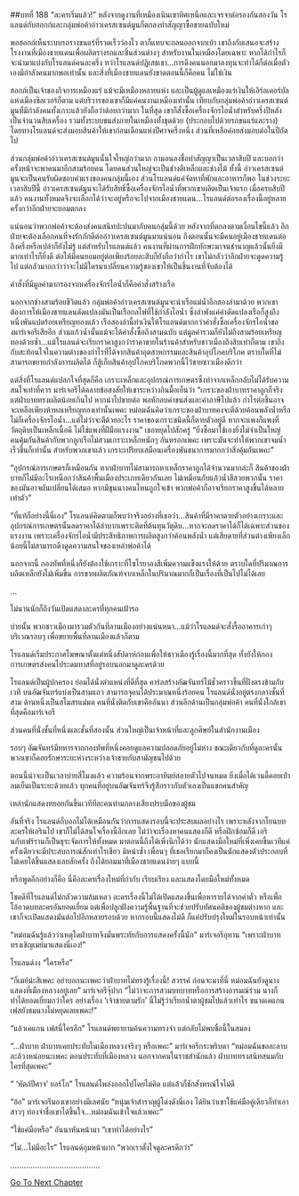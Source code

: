##บทที่ 188 “ละครเริ่มแล้ว!”
หลังจากดูงานที่เหมืองเนินเขาทิศเหนือและเจรจาต่อรองกันสองวัน โรแลนด์กับฮอกก์และกลุ่มพ่อค้าอ่าวเครสเซนต์มูนก็ตกลงทำสัญญาซื้อขายฉบับใหม่


พอฮอกก์เห็นระบบรถรางขนแร่ที่รวดเร็วว่องไว ตาก็แทบจะถลนออกจากเบ้า เขาถึงกับเสนอจะสร้างโรงงานที่เมืองชายแดนเพื่อผลิตรางรถและชิ้นส่วนต่างๆ สำหรับงานในเหมืองโดยเฉพาะ หากได้กำไรก็จะนำมาแบ่งกับโรแลนด์คนละครึ่ง ทว่าโรแลนด์ปฏิเสธเขา...การดึงคนนอกมาลงทุนจะทำได้ก็ต่อเมื่อตัวเองมีกำลังคนมากพอเท่านั้น และสิ่งที่เมืองชายแดนยังขาดตอนนี้ก็คือคน ไม่ใช่เงิน


ฮอกก์เป็นเจ้าของกิจการเหมืองแร่ แม้จะมีเหมืองหลายแห่ง และเป็นผู้ดูแลเหมืองแร่เงินให้เอิร์ลเคอร์บัลแห่งเมืองซิลเวอร์ก็ตาม แต่บริวารของเขาก็มีแค่คนงานเหมืองเท่านั้น เทียบกับกลุ่มพ่อค้าอ่าวเครสเซนต์มูนที่มีกำลังคนทั้งเกาะแล้วยังถือว่าด้อยกว่ามาก ในที่สุด เขาก็สั่งซื้อเครื่องจักรไอน้ำสำหรับครึ่งปีหลังเป็นจำนวนสิบเครื่อง รวมทั้งระบบขนส่งภายในเหมืองทั้งชุดด้วย (ประกอบไปด้วยรถขนแร่และราง) โดยทางโรแลนด์จะส่งมอบสินค้าให้เขาก่อนเดือนแห่งปีศาจครึ่งหนึ่ง ส่วนที่เหลือค่อยส่งมอบต่อในปีถัดไป


ส่วนกลุ่มพ่อค้าอ่าวเครสเซนต์มูนนั้นใจใหญ่กว่ามาก กามอนลงชื่อทำสัญญาเป็นเวลาสิบปี และบอกว่าครั้งหน้าจะพาคนมาอีกสามร้อยคน โดยคนส่วนใหญ่จะเป็นช่างตีเหล็กและช่างไม้ ทั้งนี้ อ่าวเครสเซนต์มูนจะเป็นคนรับผิดชอบค่าแรงของคนกลุ่มนี้เอง ส่วนโรแลนด์แค่จัดหาที่พักและอาหารก็พอ ในช่วงระยะเวลาสิบปีนี้ อ่าวเครสเซนต์มูนจะได้รับสิทธิ์ซื้อเครื่องจักรไอน้ำที่พวกเขาผลิตเป็นเจ้าแรก เมื่อครบสิบปีแล้ว คนงานทั้งหมดจึงจะเลือกได้ว่าจะอยู่หรือจะไปจากเมืองชายแดน...โรแลนด์ต่อรองเรื่องนี้อยู่หลายครั้งกว่าอีกฝ่ายจะยอมตกลง


แน่นอนว่าพวกพ่อค้าจะต้องส่งคนสนิทปะปนมากับคนกลุ่มนี้ด้วย หลังจากที่ตกลงตามเงื่อนไขนี้แล้ว อีกฝ่ายจะต้องเลือกคนที่จงรักภักดีต่ออ่าวเครสเซนต์มูนมาแน่นอน ถึงตอนนั้นจะมีคนอยู่เมืองชายแดนต่อถึงครึ่งหรือเปล่าก็ยังไม่รู้ แต่สำหรับโรแลนด์แล้ว คนงานที่ผ่านการฝึกทักษะมาจนชำนาญแล้วนั้นยิ่งมีมากเท่าไรก็ยิ่งดี ต่อให้มีคนยอมอยู่ต่อเพียงร้อยละสิบก็ยังถือว่ากำไร เขาไม่กลัวว่าอีกฝ่ายจะดูดความรู้ไป แต่กลัวมากกว่าว่าจะไม่มีใครมาเปลี่ยนความรู้ของเขาให้เป็นชิ้นงานที่จับต้องได้


คำสั่งที่มีมูลค่ามากรองจากเครื่องจักรไอน้ำก็คือคำสั่งสร้างเรือ


นอกจากช่างสามร้อยชีวิตแล้ว กลุ่มพ่อค้าอ่าวเครสเซนต์มูนจะนำเรือแม่น้ำอีกสองลำมาด้วย พวกเขาต้องการให้เมืองชายแดนดัดแปลงมันเป็นเรือกลไฟที่ใช้กำลังไอน้ำ ซึ่งลำพังแค่ค่าดัดแปลงเรือก็สูงถึงหนึ่งพันแปดร้อยเหรียญทองแล้ว เรือสองลำนี้ทำเงินให้โรแลนด์มากกว่าคำสั่งซื้อเครื่องจักรไอน้ำของมาร์เจอรีเสียอีก ส่วนแก้วน้ำนั้นแม้จะได้คำสั่งซื้อถึงสามฉบับ แต่มูลค่ารวมก็ยังไม่ถึงสามร้อยเหรียญทองด้วยซ้ำ...แม้โรแลนด์จะเรียกราคาสูงกว่าราคาขายในร้านค้าสำหรับชาวเมืองถึงสิบเท่าก็ตาม เขาถึงกับสะท้อนใจในความต่างของกำไรที่ได้จากสินค้าอุตสาหกรรมและสินค้าอุปโภคบริโภค ตราบใดที่ไม่สามารถขยายกำลังการผลิตได้ ก็สู้เก็บสินค้าอุปโภคบริโภคพวกนี้ไว้ขายชาวเมืองดีกว่า


แต่สิ่งที่โรแลนด์แปลกใจที่สุดก็คือ เกราะเหล็กและอุปกรณ์การเกษตรซึ่งทำจากเหล็กกลับไม่ได้รับความสนใจเท่าที่ควร มาร์เจอรีได้คลายข้อสงสัยให้เขาระหว่างกินมื้อเย็นว่า “เกราะของฝ่าบาทราคาถูกก็จริง แต่ฝ่าบาททรงผลิตน้อยเกินไป หากนำไปขายต่อ พอหักลบค่าขนส่งและค่าภาษีไปแล้ว กำไรต่อชิ้นอาจจะเหลือเพียงห้าหกเหรียญทองเท่านั้นเพคะ หม่อมฉันคิดว่าเกราะของฝ่าบาทคงจะตีด้วยค้อนพลังน้ำหรือไม่ก็เครื่องจักรไอน้ำ...แต่ไม่ว่าจะตีด้วยอะไร ราคาของเกราะชนิดนี้ก็ตายตัวอยู่ดี หากจะแพงก็แพงที่วัตถุดิบเป็นเหล็กเนื้อดี ไม่ใช่แพงที่ฝีมือแรงงาน” เธอหยุดไปสักครู่ “ยิ่งซื้อมาใช้เองยิ่งไม่จำเป็นใหญ่ คนคุ้มกันสินค้ากับพวกลูกเรือไม่สวมเกราะเหล็กหนักๆ กันหรอกเพคะ เพราะมันจะทำให้พวกเขาจมน้ำเร็วขึ้นก็เท่านั้น สำหรับพวกเขาแล้ว เกราะเปรียบเสมือนเครื่องพันธนาการมากกว่าสิ่งคุ้มกันเพคะ”


“อุปกรณ์การเกษตรก็เหมือนกัน หากฝ่าบาทไม่สามารถหาเหล็กราคาถูกได้จำนวนมากล่ะก็ สินค้าของฝ่าบาทก็ไม่มีอะไรเหนือกว่าสินค้าพื้นเมืองประเภทเดียวกันเลย ไม่เหมือนกับแก้วน้ำสีสวยพวกนั้น ราคาของมันอาจผันเปลี่ยนได้เสมอ หากมีขุนนางคนไหนถูกใจเข้า พวกพ่อค้าก็อาจเรียกราคาสูงขึ้นได้หลายเท่าตัว”


“ที่แท้ก็อย่างนี้นี่เอง” โรแลนด์คิดตามก็พบว่าจริงอย่างที่เธอว่า...สินค้าที่มีราคาตายตัวอย่างเกราะและอุปกรณ์การเกษตรนั้นลดราคาได้ลำบากเพราะติดที่ต้นทุนวัตุดิบ...หากจะลดราคาได้ก็ได้เฉพาะส่วนของแรงงาน เพราะเครื่องจักรไอน้ำมีประสิทธิภาพการผลิตสูงกว่าค้อนพลังน้ำ แต่เสียดายที่ส่วนต่างเพียงเล็กน้อยนี้ไม่สามารถดึงดูดความสนใจของเหล่าพ่อค้าได้


นอกจากนี้ กองทัพที่หนึ่งก็ยังต้องใช้เกราะที่โซโรยาลงสีเพิ่มความแข็งแรงให้ด้วย ตราบใดที่ปริมาณการผลิตเหล็กยังไม่เพิ่มขึ้น การขายผลิตภัณฑ์จากเหล็กในปริมาณมากก็เป็นเรื่องที่เป็นไปไม่ได้เลย


...


ไม่นานนักก็ถึงวันเปิดแสดงละครที่ทุกคนเฝ้ารอ


บ่ายนั้น พวกชาวเมืองมารวมตัวกันที่ลานเมืองอย่างแน่นหนา...แม้ว่าโรแลนด์จะสั่งรื้ออาคารเก่าๆ บริเวณรอบๆ เพื่อขยายพื้นที่ลานเมืองแล้วก็ตาม


โรแลนด์เริ่มประกาศโฆษณาตั้งแต่หนึ่งสัปดาห์ก่อนเพื่อให้ชาวเมืองรู้เรื่องนี้มากที่สุด ทั้งยังให้กองการเกษตรส่งคนไประดมทาสที่อยู่รอบนอกมาดูละครด้วย


โรแลนด์เป็นผู้ปกครอง ย่อมได้นั่งตำแหน่งที่ดีที่สุด คาร์ลสร้างอัฒจันทร์ไม้ชั่วคราวขึ้นที่ฝั่งตรงข้ามกับเวที บนอัฒจันทร์แบ่งเป็นสามแถว สามารถจุคนได้ประมาณหนึ่งร้อยคน โรแลนด์นั่งอยู่ตรงกลางชั้นที่สาม ด้านหนึ่งเป็นสโมสรแม่มด คนที่นั่งติดกับเขาคืออันนา ส่วนอีกด้านเป็นกลุ่มพ่อค้า คนที่นั่งใกล้เขาที่สุดคือมาร์เจอรี


ส่วนคนที่นั่งชั้นที่หนึ่งและชั้นที่สองนั้น ส่วนใหญ่เป็นเจ้าหน้าที่และลูกศิษย์ในสำนักงานเมือง


รอบๆ อัฒจันทร์มีทหารจากกองทัพที่หนึ่งคอยดูแลความปลอดภัยอยู่ไม่ห่าง ขณะเดียวกับที่ดูละครนั้น พวกเขาก็คอยรักษาระยะห่างระหว่างเจ้าชายกับสามัญชนไปด้วย


ตอนนี้น่าจะเป็นเวลาบ่ายสี่โมงแล้ว ความร้อนจากพระอาทิตย์สลายตัวไปจนหมด ยิ่งเมื่อได้เวนดี้คอยเป่าลมเย็นเป็นระยะด้วยแล้ว ทุกคนที่อยู่บนอัฒจันทร์จึงรู้สึกราวกับตัวเองเป็นแขกคนสำคัญ


เหล่านักแสดงทยอยกันขึ้นเวทีทีละคนท่ามกลางเสียงปรบมือของผู้ชม


อันที่จริง โรแลนด์ก็บอกไม่ได้เหมือนกันว่าการแสดงรอบนี้จะประสบผลอย่างไร เพราะหลังจากโยนบทละครให้เอรินไป เขาก็ไม่ได้สนใจเรื่องนี้อีกเลย ไม่ว่าจะเรื่องหาคนแสดงก็ดี หรือฝึกซ้อมก็ดี เอรินกับเฟร์รานก็เป็นธุระจัดการให้ทั้งหมด มาตอนนี้ถึงได้เพิ่งนึกได้ว่า นักแสดงมือใหม่ที่เพิ่งเคยขึ้นเวทีแค่ครั้งเดียวจะมีประสบการณ์สักเท่าไรเชียว มิหนำซ้ำ เพื่อนๆ ที่เธอเรียกมาก็คงเป็นนักแสดงตัวประกอบที่ไม่เคยได้ขึ้นแสดงเลยสักครั้ง ถึงได้ยอมมาที่เมืองชายแดนง่ายๆ แบบนี้


หรือพูดอีกอย่างก็คือ นี่คือละครเรื่องใหม่ที่กำกับ เรียบเรียง และแสดงโดยมือใหม่ทั้งหมด


โชคดีที่โรแลนด์ไม่กลัวความล้มเหลว ละครเรื่องนี้ไม่ได้เปิดแสดงขึ้นเพื่อหารายได้จากค่าตั๋ว หรือเพื่อโอ้อวดบทละครอันยอดเยี่ยม แต่เพื่อปลูกฝังความรู้พื้นฐานที่จะช่วยปรับทัศนคติของผู้ชมต่างหาก และเขาก็จะเปิดแสดงมันต่อไปอีกหลายรอบด้วย หากรอบนี้แสดงไม่ดี ก็แค่ปรับปรุงใหม่ในรอบหน้าเท่านั้น


“หม่อมฉันรู้แล้วว่าเหตุใดฝ่าบาทจึงมั่นพระทัยกับการแสดงครั้งนี้นัก” มาร์เจอรีอุทาน “เพราะฝ่าบาททรงเชิญเมย์มาแสดงนี่เอง!”


โรแลนด์งง “ใครหรือ”


“ก็เมย์น่ะสิเพคะ อย่าบอกนะเพคะว่าฝ่าบาทไม่ทรงรู้เรื่องนี้! สวรรค์ ก่อนจะมาที่นี่ หม่อมฉันยังดูนางแสดงที่เมืองหลวงอยู่เลย” มาร์เจอรีจุ๊ปาก “ไม่ว่าจะการสวมบทบาทหรือการสร้างอารมณ์ร่วม นางก็ทำได้ยอดเยี่ยมกว่าใคร อย่างเรื่อง ‘เจ้าชายตามรัก’ นี่ไม่รู้ว่าเรียกน้ำตาผู้ชมไปแล้วเท่าไร ขนาดเคแกน เฟสยังชมนางไม่หยุดเลยเพคะ!”


“แล้วเคแกน เฟสนี่ใครอีก” โรแลนด์พยายามค้นความทรงจำ แต่กลับไม่พบชื่อนี้ในสมอง


“...ฝ่าบาท ฝ่าบาทเคยประทับในเมืองหลวงจริงๆ หรือเพคะ” มาร์เจอรีกระพริบตา “หม่อมฉันขอละลาบละล้วงหน่อยนะเพคะ ตอนประทับที่เมืองหลวง นอกจากคนในราชสำนักแล้ว ฝ่าบาททรงสนิทสนมกับใครที่สุดเพคะ”


“ ‘หัตถ์ปีศาจ’ ยอร์โก” โรแลนด์โพล่งออกไปโดยไม่คิด แต่แล้วก็ชักสังหรณ์ใจไม่ดี


“อ้อ” มาร์เจอรีมองเขาอย่างมีเลศนัย “หนุ่มเจ้าสำราญผู้โด่งดังนี่เอง ได้ยินว่าเขาใช้แค่มือคู่เดียวก็ทำเอาสาวๆ ท่องจำชื่อเขาได้ขึ้นใจ...หม่อมฉันเข้าใจแล้วเพคะ”


“ใช้แค่มือหรือ” อันนาหันหน้ามา “เขาทำได้อย่างไร”


“ไม่...ไม่มีอะไร” โรแลนด์กุมหน้าผาก “พวกเราตั้งใจดูละครดีกว่า”


........................................


[Go To Next Chapter]( ./101.md)